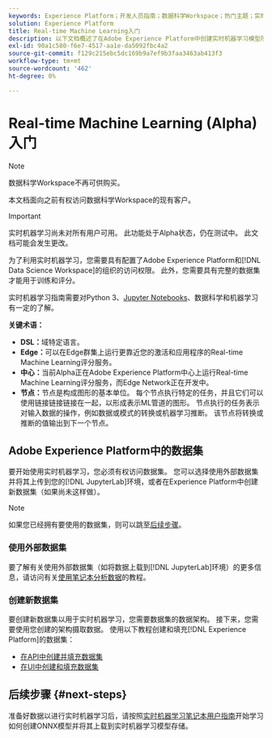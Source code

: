 ```yaml
---
keywords: Experience Platform；开发人员指南；数据科学Workspace；热门主题；实时机器学习；
solution: Experience Platform
title: Real-time Machine Learning入门
description: 以下文档概述了在Adobe Experience Platform中创建实时机器学习模型所需的步骤。
exl-id: 90a1c580-f6e7-4517-aa1e-da5092fbc4a2
source-git-commit: f129c215ebc5dc169b9a7ef9b3faa3463ab413f3
workflow-type: tm+mt
source-wordcount: '462'
ht-degree: 0%

---
```


# Real-time Machine Learning (Alpha)入门

>[!NOTE]
>
>数据科学Workspace不再可供购买。
>
>本文档面向之前有权访问数据科学Workspace的现有客户。

>[!IMPORTANT]
>
>实时机器学习尚未对所有用户可用。 此功能处于Alpha状态，仍在测试中。 此文档可能会发生更改。

为了利用实时机器学习，您需要具有配置了Adobe Experience Platform和[!DNL Data Science Workspace]的组织的访问权限。 此外，您需要具有完整的数据集才能用于训练和评分。

实时机器学习指南需要对Python 3、[Jupyter Notebooks](../jupyterlab/overview.md)、数据科学和机器学习有一定的了解。

**关键术语：**

- **DSL：**&#x200B;域特定语言。
- **Edge：**&#x200B;可以在Edge群集上运行更靠近您的激活和应用程序的Real-time Machine Learning评分服务。
- **中心：**&#x200B;当前Alpha正在Adobe Experience Platform中心上运行Real-time Machine Learning评分服务，而Edge Network正在开发中。
- **节点：**&#x200B;节点是构成图形的基本单位。 每个节点执行特定的任务，并且它们可以使用链接链接链接在一起，以形成表示ML管道的图形。 节点执行的任务表示对输入数据的操作，例如数据或模式的转换或机器学习推断。 该节点将转换或推断的值输出到下一个节点。

## Adobe Experience Platform中的数据集

要开始使用实时机器学习，您必须有权访问数据集。 您可以选择使用外部数据集并将其上传到您的[!DNL JupyterLab]环境，或者在Experience Platform中创建新数据集（如果尚未这样做）。

>[!NOTE]
>
>如果您已经拥有要使用的数据集，则可以跳至[后续步骤](#next-steps)。

### 使用外部数据集

要了解有关使用外部数据集（如将数据上载到[!DNL JupyterLab]环境）的更多信息，请访问有关[使用笔记本分析数据](../jupyterlab/analyze-your-data.md#external-data)的教程。

### 创建新数据集

要创建新数据集以用于实时机器学习，您需要数据集的数据架构。 接下来，您需要使用您创建的架构摄取数据。 使用以下教程创建和填充[!DNL Experience Platform]的数据集：

- [在API中创建并填充数据集](../../catalog/datasets/create.md)
- [在UI中创建和填充数据集](../../ingestion/tutorials/ingest-batch-data.md)

## 后续步骤 {#next-steps}

准备好数据以进行实时机器学习后，请按照[实时机器学习笔记本用户指南](./rtml-authoring-notebook.md)开始学习如何创建ONNX模型并将其上载到实时机器学习模型存储。
